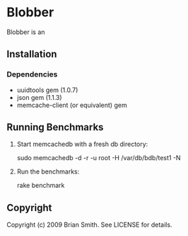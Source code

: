 Blobber
=======

Blobber is an 

Installation
------------

### Dependencies

* uuidtools gem (1.0.7)
* json gem (1.1.3)
* memcache-client (or equivalent) gem


Running Benchmarks
------------------

1) Start memcachedb with a fresh db directory:

    sudo memcachedb -d -r -u root -H /var/db/bdb/test1 -N

2) Run the benchmarks:

    rake benchmark


Copyright
---------

Copyright (c) 2009 Brian Smith. See LICENSE for details.
